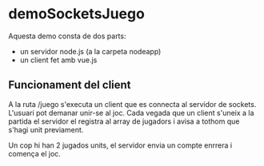 # demoSocketsJuego

Aquesta demo consta de dos parts:
- un servidor node.js (a la carpeta nodeapp)
- un client fet amb vue.js


## Funcionament del client

A la ruta /juego s'executa un client que es connecta al servidor de sockets. L'usuari pot demanar unir-se al joc. 
Cada vegada que un client s'uneix a la partida el servidor el registra al array de jugadors i avisa a tothom que s'hagi unit previament. 

Un cop hi han 2 jugados units, el servidor envia un compte enrrera i comença el joc. 
